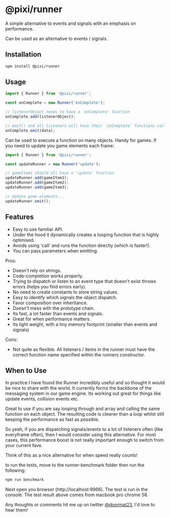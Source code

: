 # @pixi/runner

A simple alternative to events and signals with an emphasis on performance.

Can be used as an alternative to events / signals. 

## Installation

```bash
npm install @pixi/runner
```

## Usage

```js
import { Runner } from '@pixi/runner';

const onComplete = new Runner('onComplete');

// listenerObject needs to have a 'onComplete' function
onComplete.add(listenerObject);

// emit() and all listeners will have their 'onComplete' functions called
onComplete.emit(data);
```

Can be used to execute a function on many objects. Handy for games. If you need to update you game elements each frame:

```js
import { Runner } from '@pixi/runner';

const updateRunner = new Runner('update');

// gameItems should all have a 'update' function
updateRunner.add(gameItem1);
updateRunner.add(gameItem2);
updateRunner.add(gameItem3);

// Update game elements...
updateRunner.emit();
```

## Features

- Easy to use familiar API.
- Under the hood it dynamically creates a looping function that is highly optimised. 
- Avoids using 'call' and runs the function directly (which is faster!).
- You can pass parameters when emitting.

Pros:
- Doesn't rely on strings.
- Code-completion works properly.
- Trying to dispatch or listen to an event type that doesn't exist throws errors (helps you find errors early).
- No need to create constants to store string values.
- Easy to identify which signals the object dispatch.
- Favor composition over inheritance.
- Doesn't mess with the prototype chain.
- Its fast, a lot faster than events and signals.
- Great for when performance matters.
- Its light weight, with a tiny memory footprint (smaller than events and signals)


Cons:
- Not quite as flexible. All listeners / items in the runner must have the correct function name specified within the runners constructor.

## When to Use

In practice I have found the Runner incredibly useful and so thought it would be nice to share with the world. It currently forms the backbone of the messaging system in our game engine. Its working out great for things like update events, collision events etc.

Great to use if you are say looping through and array and calling the same function on each object. The resulting code is cleaner than a loop whilst still keeping the performance as fast as possible.

So yeah, if you are dispatching signals/events to a lot of listeners often (like everyframe often), then I would consider using this alternative. For most cases, this performance boost is not really important enough to switch from your current fave.

Think of this as a nice alternative for when speed really counts!

to run the tests, move to the runner-benchmark folder then run the following:

```bash
npm run benchmark
```

Next open you browser (http://localhost:9966). The test is run in the console.
The test result above comes from macbook pro chrome 58.

Any thoughts or comments hit me up on twitter [@doormat23](https://twitter.com/doormat23), I'd love to hear them! 
